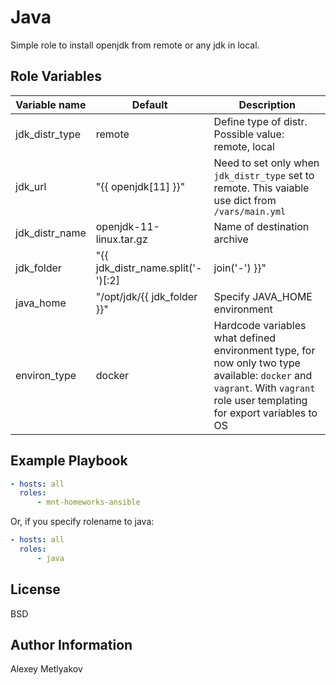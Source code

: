 Java
=========

Simple role to install openjdk from remote or any jdk in local.

Role Variables
--------------

| Variable name | Default | Description |
|--------------|-----------------------------|------------------------------------------------|
| jdk_distr_type | remote | Define type of distr. Possible value: remote, local |
| jdk_url | "{{ openjdk[11] }}" | Need to set only when `jdk_distr_type` set to remote. This vaiable use dict from `/vars/main.yml` |
| jdk_distr_name | openjdk-11-linux.tar.gz | Name of destination archive |
| jdk_folder | "{{ jdk_distr_name.split('-')[:2] | join('-')  }}" | Name of directory to unarchive. By default it used jinja template from archive name |
| java_home | "/opt/jdk/{{ jdk_folder }}" | Specify JAVA_HOME environment |
| environ_type | docker | Hardcode variables what defined environment type, for now only two type available: `docker` and `vagrant`. With `vagrant` role user templating for export variables to OS |

Example Playbook
----------------

```yaml
- hosts: all
  roles:
      - mnt-homeworks-ansible
```
Or, if you specify rolename to java:
```yaml
- hosts: all
  roles:
      - java
```

License
-------

BSD

Author Information
------------------

Alexey Metlyakov
